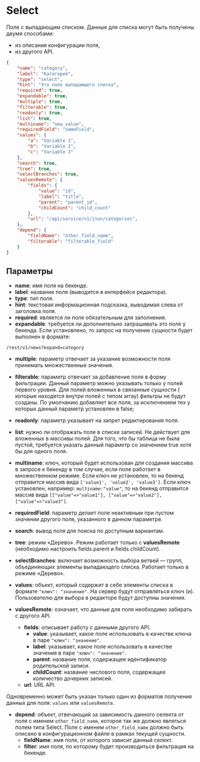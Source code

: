 # Select

Поле с выпадающим списком. Данные для списка могут быть получены двумя способами:
                           
* из описания конфигурации поля,
* из другого API.

```json
{
    "name": "category",
    "label": "Категория",
    "type": "select",
    "hint": "Это поле выпадающего списка",
    "required": true,
    "expandable": true,
    "multiple": true,
    "filterable": true,
    "readonly": true,
    "list": true,
    "multiname": "new_value",
    "requiredField": "nameField",
    "values": {
        "a": "Variable 1",
        "b": "Variable 2",
        "c": "Variable 3"
    },
    "search": true,
    "tree": true,
    "selectBranches": true,
    "valuesRemote": {
        "fields": {
            "value": "id",
            "label": "title",
            "parent": "parent_id",
            "childCount": "child_count"
        },
        "url": "/api/service/v1/json/categories",
    },
    "depend": {
        "fieldName": "other_field_name",
        "filterable": "filterable_field"
    }
}
```

## Параметры

* **name**: имя поля на бекенде.
* **label**: название поля (выводится в интерфейсе редактора).
* **type**: тип поля.
* **hint**: текстовая информационная подсказка, выводимая слева от заголовка поля.
* **required**: является ли поле обязательным для заполнения.
* **expandable**: требуется ли дополнительно запрашивать это поле у бекенда. Если установлено, то запрос на получение 
сущности будет выполнен в формате:
```
/rest/v1/news?expand=category
```
* **multiple**: параметр отвечает за указание возможности поля принимать множественные значения.
* **filterable**: параметр отвечает за добавление поля в форму фильтрации. Данный параметр можно указывать только у полей 
первого уровня. Для полей вложенных в связанные сущности ( которые находятся внутри полей с типом array) фильтры не 
будут созданы. По умолчанию добавляет все поля, за исключением тех у которых данный параметр установлен в false;
* **readonly**: параметр указывает на запрет редактирования поля.
* **list**: нужно ли отображать поле в списке записей. Не действует для вложенных в массивы полей. Для того, что бы 
таблица не была пустой, требуется указать данный параметр со значением true хотя бы для одного поля.
* **multiname**: ключ, который будет использован для создания массива в запросе к бекенду в том случае, если поле 
работает в множественном режиме. Если ключ не установлен, то на бекенд отправится массив вида 
`['value1', 'value2', 'value3']`. Если ключ установлен, например: `multiname:"value"`, то на бекенд отправится 
массив вида `[["value"=>"value1"], ["value"=>"value2"], ["value"=>"value3"]`.
* **requiredField**: параметр делает поле неактивным при пустом значении другого поля, указанного в данном параметре.

* **search**: вывод поля для поиска по доступным вариантам.
* **tree**: режим «Дерево». Режим работает только с **valuesRemote** (необходимо настроить fields.parent и 
fields.childCount).
* **selectBranches**: включает возможность выбора ветвей — групп, объединяющих элементы выпадающего списка. Работает 
только в режиме «Дерево».
* **values**: объект, который содержит в себе элементы списка в формате `"ключ": "значение"`. На сервер будут 
отправляться ключ (и). Пользователю для выбора в редакторе будут доступны значения.
* **valuesRemote**: означает, что данные для поля необходимо забирать с другого API.
    * **fields**: описывает работу с данными другого API.
        * **value**: указывает, какое поле использовать в качестве ключа в паре `"ключ": "значение"`.
        * **label**: указывает, какое поле использовать в качестве значения в паре `"ключ": "значение"`.
        * **parent**: название поля, содержащее идентификатор родительской записи.
        * **childCount**: название числового поля, содержащее количество дочерних записей.
    * **url**: URL API.

Одновременно может быть указан только один из форматов получения данных для поля: `values` или `valuesRemote`.

* **depend**: объект, отвечающий за зависимость данного селекта от поля с именем `other_field_name`, которое так же 
должно являться полем типа Select. Поле с именем `other_field_name` должно быть описано в конфигурационном файле 
в рамках текущей сущности.
    * **fieldName**: имя поля, от которого зависит данный селект.
    * **filter**: имя поля, по которому будет производиться фильтрация на бекенде.